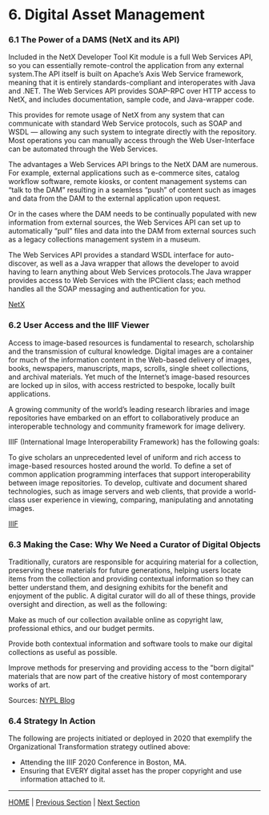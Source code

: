 # 6. Digital Asset Management


### 6.1 The Power of a DAMS (NetX and its API)

Included in the NetX Developer Tool Kit module is a full Web Services API, so you can essentially remote-control the application from any external system.The API itself is built on Apache’s Axis Web Service framework, meaning that it is entirely standards-compliant and interoperates with Java and .NET. The Web Services API provides SOAP-RPC over HTTP access to NetX, and includes documentation, sample code, and Java-wrapper code.

This provides for remote usage of NetX from any system that can communicate with standard Web Service protocols, such as SOAP and WSDL — allowing any such system to integrate directly with the repository. Most operations you can manually access through the Web User-Interface can be automated through the Web Services.

The advantages a Web Services API brings to the NetX DAM are numerous. For example, external applications such as e-commerce sites, catalog workflow software, remote kiosks, or content management systems can “talk to the DAM” resulting in a seamless “push” of content such as images and data from the DAM to the external application upon request.

Or in the cases where the DAM needs to be continually populated with new information from external sources, the Web Services API can set up to automatically “pull” files and data into the DAM from external sources such as a legacy collections management system in a museum.

The Web Services API provides a standard WSDL interface for auto-discover, as well as a Java wrapper that allows the developer to avoid having to learn anything about Web Services protocols.The Java wrapper provides access to Web Services with the IPClient class; each method handles all the SOAP messaging and authentication for you.

[NetX](https://www.netx.net/museums/?hsCtaTracking=52c35b43-aea1-46c3-9f26-b2b24b06cbcb%7Cc64d596d-cd4d-45ff-b870-d72933ed6b7e)

### 6.2 User Access and the IIIF Viewer

Access to image-based resources is fundamental to research, scholarship and the transmission of cultural knowledge. Digital images are a container for much of the information content in the Web-based delivery of images, books, newspapers, manuscripts, maps, scrolls, single sheet collections, and archival materials. Yet much of the Internet’s image-based resources are locked up in silos, with access restricted to bespoke, locally built applications.

A growing community of the world’s leading research libraries and image repositories have embarked on an effort to collaboratively produce an interoperable technology and community framework for image delivery.

IIIF (International Image Interoperability Framework) has the following goals:

To give scholars an unprecedented level of uniform and rich access to image-based resources hosted around the world.
To define a set of common application programming interfaces that support interoperability between image repositories.
To develop, cultivate and document shared technologies, such as image servers and web clients, that provide a world-class user experience in viewing, comparing, manipulating and annotating images.

[IIIF](https://iiif.io/about/)

### 6.3 Making the Case: Why We Need a Curator of Digital Objects

Traditionally, curators are responsible for acquiring material for a collection, preserving these materials for future generations, helping users locate items from the collection and providing contextual information so they can better understand them, and designing exhibits for the benefit and enjoyment of the public. A digital curator will do all of these things, provide oversight and direction, as well as the following:

Make as much of our collection available online as copyright law, professional ethics, and our budget permits.
 
Provide both contextual information and software tools to make our digital collections as useful as possible.
 
Improve methods for preserving and providing access to the "born digital"  materials that are now part of the creative history of most contemporary works of art.

Sources: [NYPL Blog](https://www.nypl.org/blog/2011/04/04/what-digital-curator)


### 6.4 Strategy In Action

The following are projects initiated or deployed in 2020 that exemplify the Organizational Transformation strategy outlined above:

* Attending the IIIF 2020 Conference in Boston, MA.
* Ensuring that EVERY digital asset has the proper copyright and use information attached to it.


-----

[HOME](index.md) | [Previous Section](05_Time_Based_Media.md) | [Next Section](07_Benchmarks_Deliverables_and_Progress.md)
